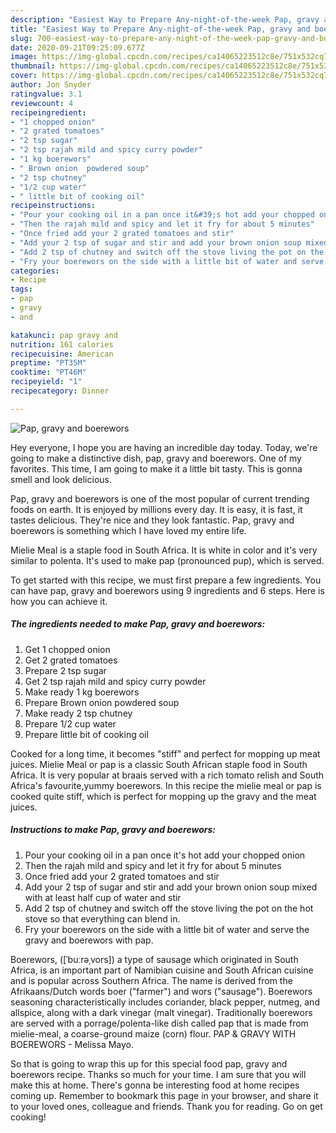 ```yaml
---
description: "Easiest Way to Prepare Any-night-of-the-week Pap, gravy and boerewors"
title: "Easiest Way to Prepare Any-night-of-the-week Pap, gravy and boerewors"
slug: 700-easiest-way-to-prepare-any-night-of-the-week-pap-gravy-and-boerewors
date: 2020-09-21T09:25:09.677Z
image: https://img-global.cpcdn.com/recipes/ca14065223512c8e/751x532cq70/pap-gravy-and-boerewors-recipe-main-photo.jpg
thumbnail: https://img-global.cpcdn.com/recipes/ca14065223512c8e/751x532cq70/pap-gravy-and-boerewors-recipe-main-photo.jpg
cover: https://img-global.cpcdn.com/recipes/ca14065223512c8e/751x532cq70/pap-gravy-and-boerewors-recipe-main-photo.jpg
author: Jon Snyder
ratingvalue: 3.1
reviewcount: 4
recipeingredient:
- "1 chopped onion"
- "2 grated tomatoes"
- "2 tsp sugar"
- "2 tsp rajah mild and spicy curry powder"
- "1 kg boerewors"
- " Brown onion  powdered soup"
- "2 tsp chutney"
- "1/2 cup water"
- " little bit of cooking oil"
recipeinstructions:
- "Pour your cooking oil in a pan once it&#39;s hot add your chopped onion"
- "Then the rajah mild and spicy and let it fry for about 5 minutes"
- "Once fried add your 2 grated tomatoes and stir"
- "Add your 2 tsp of sugar and stir and add your brown onion soup mixed with at least half cup of water and stir"
- "Add 2 tsp of chutney and switch off the stove living the pot on the hot stove so that everything can blend in."
- "Fry your boerewors on the side with a little bit of water and serve the gravy and boerewors with pap."
categories:
- Recipe
tags:
- pap
- gravy
- and

katakunci: pap gravy and 
nutrition: 161 calories
recipecuisine: American
preptime: "PT35M"
cooktime: "PT46M"
recipeyield: "1"
recipecategory: Dinner

---
```



![Pap, gravy and boerewors](https://img-global.cpcdn.com/recipes/ca14065223512c8e/751x532cq70/pap-gravy-and-boerewors-recipe-main-photo.jpg)

Hey everyone, I hope you are having an incredible day today. Today, we're going to make a distinctive dish, pap, gravy and boerewors. One of my favorites. This time, I am going to make it a little bit tasty. This is gonna smell and look delicious.

Pap, gravy and boerewors is one of the most popular of current trending foods on earth. It is enjoyed by millions every day. It is easy, it is fast, it tastes delicious. They're nice and they look fantastic. Pap, gravy and boerewors is something which I have loved my entire life.

Mielie Meal is a staple food in South Africa. It is white in color and it&#39;s very similar to polenta. It&#39;s used to make pap (pronounced pup), which is served.


To get started with this recipe, we must first prepare a few ingredients. You can have pap, gravy and boerewors using 9 ingredients and 6 steps. Here is how you can achieve it.

<!--inarticleads1-->

##### The ingredients needed to make Pap, gravy and boerewors:

1. Get 1 chopped onion
1. Get 2 grated tomatoes
1. Prepare 2 tsp sugar
1. Get 2 tsp rajah mild and spicy curry powder
1. Make ready 1 kg boerewors
1. Prepare  Brown onion  powdered soup
1. Make ready 2 tsp chutney
1. Prepare 1/2 cup water
1. Prepare  little bit of cooking oil


Cooked for a long time, it becomes &#34;stiff&#34; and perfect for mopping up meat juices. Mielie Meal or pap is a classic South African staple food in South Africa. It is very popular at braais served with a rich tomato relish and South Africa&#39;s favourite,yummy boerewors. In this recipe the mielie meal or pap is cooked quite stiff, which is perfect for mopping up the gravy and the meat juices. 

<!--inarticleads2-->

##### Instructions to make Pap, gravy and boerewors:

1. Pour your cooking oil in a pan once it&#39;s hot add your chopped onion
1. Then the rajah mild and spicy and let it fry for about 5 minutes
1. Once fried add your 2 grated tomatoes and stir
1. Add your 2 tsp of sugar and stir and add your brown onion soup mixed with at least half cup of water and stir
1. Add 2 tsp of chutney and switch off the stove living the pot on the hot stove so that everything can blend in.
1. Fry your boerewors on the side with a little bit of water and serve the gravy and boerewors with pap.


Boerewors, ([ˈbuːrəˌvors]) a type of sausage which originated in South Africa, is an important part of Namibian cuisine and South African cuisine and is popular across Southern Africa. The name is derived from the Afrikaans/Dutch words boer (&#34;farmer&#34;) and wors (&#34;sausage&#34;). Boerewors seasoning characteristically includes coriander, black pepper, nutmeg, and allspice, along with a dark vinegar (malt vinegar). Traditionally boerewors are served with a porrage/polenta-like dish called pap that is made from mielie-meal, a coarse-ground maize (corn) flour. PAP &amp; GRAVY WITH BOEREWORS - Melissa Mayo. 

So that is going to wrap this up for this special food pap, gravy and boerewors recipe. Thanks so much for your time. I am sure that you will make this at home. There's gonna be interesting food at home recipes coming up. Remember to bookmark this page in your browser, and share it to your loved ones, colleague and friends. Thank you for reading. Go on get cooking!

